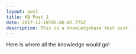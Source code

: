 ```yaml
---
layout: post
title: KB Post 1
date: 2017-12-18T05:06:07.775Z
description: This is a knowledgebase test post.
---
```

Here is where all the knowledge would go!
